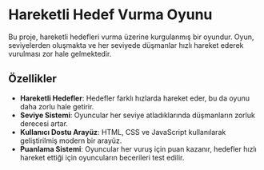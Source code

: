 # Hareketli Hedef Vurma Oyunu

Bu proje, hareketli hedefleri vurma üzerine kurgulanmış bir oyundur. Oyun, seviyelerden oluşmakta ve her seviyede düşmanlar hızlı hareket ederek vurulması zor hale gelmektedir.

## Özellikler
- **Hareketli Hedefler**: Hedefler farklı hızlarda hareket eder, bu da oyunu daha zorlu hale getirir.
- **Seviye Sistemi**: Oyuncular her seviye atladıklarında düşmanların zorluk derecesi artar.
- **Kullanıcı Dostu Arayüz**: HTML, CSS ve JavaScript kullanılarak geliştirilmiş modern bir arayüz.
- **Puanlama Sistemi**: Oyuncular her vuruş için puan kazanır, hedefler hızlı hareket ettiği için oyuncuların becerileri test edilir.
